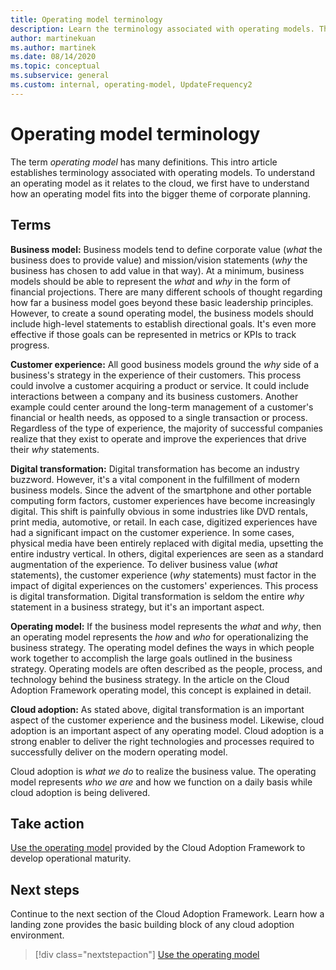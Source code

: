 ```yaml
---
title: Operating model terminology
description: Learn the terminology associated with operating models. The terminology helps you understand how an operating model fits into the bigger theme of corporate planning.
author: martinekuan
ms.author: martinek
ms.date: 08/14/2020
ms.topic: conceptual
ms.subservice: general
ms.custom: internal, operating-model, UpdateFrequency2
---
```


# Operating model terminology

The term *operating model* has many definitions. This intro article establishes terminology associated with operating models. To understand an operating model as it relates to the cloud, we first have to understand how an operating model fits into the bigger theme of corporate planning.

## Terms

**Business model:** Business models tend to define corporate value (*what* the business does to provide value) and mission/vision statements (*why* the business has chosen to add value in that way). At a minimum, business models should be able to represent the *what* and *why* in the form of financial projections. There are many different schools of thought regarding how far a business model goes beyond these basic leadership principles. However, to create a sound operating model, the business models should include high-level statements to establish directional goals. It's even more effective if those goals can be represented in metrics or KPIs to track progress.

**Customer experience:** All good business models ground the *why* side of a business's strategy in the experience of their customers. This process could involve a customer acquiring a product or service. It could include interactions between a company and its business customers. Another example could center around the long-term management of a customer's financial or health needs, as opposed to a single transaction or process. Regardless of the type of experience, the majority of successful companies realize that they exist to operate and improve the experiences that drive their *why* statements.

**Digital transformation:** Digital transformation has become an industry buzzword. However, it's a vital component in the fulfillment of modern business models. Since the advent of the smartphone and other portable computing form factors, customer experiences have become increasingly digital. This shift is painfully obvious in some industries like DVD rentals, print media, automotive, or retail. In each case, digitized experiences have had a significant impact on the customer experience. In some cases, physical media have been entirely replaced with digital media, upsetting the entire industry vertical. In others, digital experiences are seen as a standard augmentation of the experience. To deliver business value (*what* statements), the customer experience (*why* statements) must factor in the impact of digital experiences on the customers' experiences. This process is digital transformation. Digital transformation is seldom the entire *why* statement in a business strategy, but it's an important aspect.

**Operating model:** If the business model represents the *what* and *why*, then an operating model represents the *how* and *who* for operationalizing the business strategy. The operating model defines the ways in which people work together to accomplish the large goals outlined in the business strategy. Operating models are often described as the people, process, and technology behind the business strategy. In the article on the Cloud Adoption Framework operating model, this concept is explained in detail.

**Cloud adoption:** As stated above, digital transformation is an important aspect of the customer experience and the business model. Likewise, cloud adoption is an important aspect of any operating model. Cloud adoption is a strong enabler to deliver the right technologies and processes required to successfully deliver on the modern operating model.

Cloud adoption is *what we do* to realize the business value. The operating model represents *who we are* and how we function on a daily basis while cloud adoption is being delivered.

## Take action

[Use the operating model](./index.md) provided by the Cloud Adoption Framework to develop operational maturity.

## Next steps

Continue to the next section of the Cloud Adoption Framework. Learn how a landing zone provides the basic building block of any cloud adoption environment.

> [!div class="nextstepaction"]
> [Use the operating model](../ready/landing-zone/index.md)
